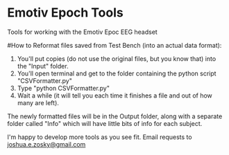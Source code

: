 # Emotiv Epoch Tools
Tools for working with the Emotiv Epoc EEG headset


#How to Reformat files saved from Test Bench (into an actual data format):

1. You'll put copies (do not use the original files, but you know that) into the "Input" folder.
2. You'll open terminal and get to the folder containing the python script "CSVFormatter.py"
3. Type "python CSVFormatter.py"
4. Wait a while (it will tell you each time it finishes a file and out of how many are left).

The newly formatted files will be in the Output folder, along with a separate folder called "Info" which will have little bits of info for each subject.

I'm happy to develop more tools as you see fit. Email requests to joshua.e.zosky@gmail.com
